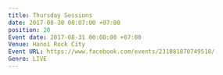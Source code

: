 ```yaml
---
title: Thursday Sessions
date: 2017-08-30 00:07:00 +07:00
position: 20
Event date: 2017-08-31 00:00:00 +07:00
Venue: Hanoi Rock City
Event URL: https://www.facebook.com/events/231081870749518/
Genre: LIVE
---
```


